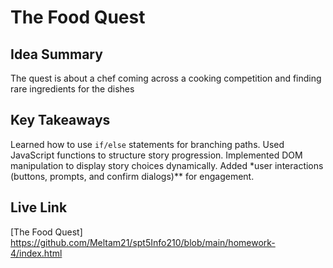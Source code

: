 # The Food Quest

## Idea Summary

The quest is about a chef coming across a cooking competition and finding rare ingredients for the dishes

## Key Takeaways

Learned how to use `if/else` statements for branching paths.
Used JavaScript functions to structure story progression.
Implemented DOM manipulation to display story choices dynamically.
Added \*user interactions (buttons, prompts, and confirm dialogs)\*\* for engagement.

## Live Link

[The Food Quest]
https://github.com/Meltam21/spt5Info210/blob/main/homework-4/index.html
